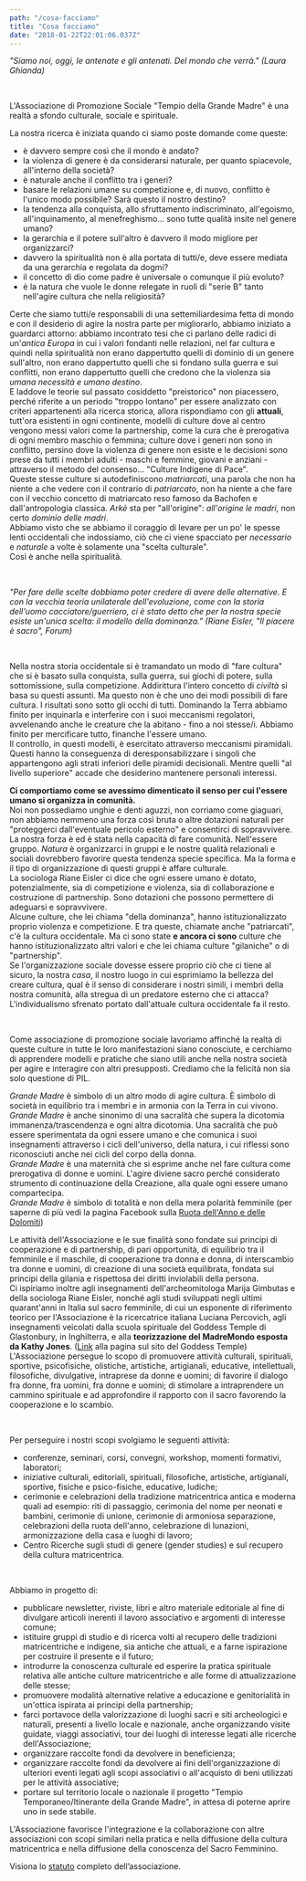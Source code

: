 ```yaml
---
path: "/cosa-facciamo"
title: "Cosa facciamo"
date: "2018-01-22T22:01:06.037Z"
---
```


*"Siamo noi, oggi,  le antenate e gli antenati. Del mondo che verrà." (Laura Ghianda)*

<br/>

L'Associazione di Promozione Sociale  "Tempio della Grande Madre" è una realtà a sfondo culturale, sociale e spirituale.

La nostra ricerca è iniziata quando ci siamo poste domande come queste:
- è davvero sempre così che il mondo è andato?
- la violenza di genere è da considerarsi naturale, per quanto spiacevole, all'interno della società?
- è naturale anche il conflitto tra i generi?
- basare le relazioni umane su competizione e, di nuovo, conflitto è l'unico modo possibile? Sarà questo il nostro destino?
- la tendenza alla conquista, allo sfruttamento indiscriminato, all'egoismo, all'inquinamento, al menefreghismo... sono tutte qualità insite nel genere umano?
- la gerarchia e il potere sull'altro è davvero il modo migliore per organizzarci?
- davvero la spiritualità non è alla portata di tutti/e, deve essere mediata da una gerarchia e regolata da dogmi?
- il concetto di dio come padre è universale o comunque il più evoluto?
- è la natura che vuole le donne relegate in ruoli di "serie B" tanto nell'agire cultura che nella religiosità?

Certe che siamo tutti/e responsabili di una settemiliardesima fetta di mondo e con il desiderio di agire la nostra parte per migliorarlo, abbiamo iniziato a guardarci attorno: abbiamo incontrato tesi che ci parlano delle radici di un'*antica Europa* in cui i valori fondanti nelle relazioni, nel far cultura e quindi nella spiritualità non erano dappertutto quelli di dominio di un genere sull'altro, non erano dappertutto quelli che si fondano sulla guerra e sui conflitti, non erano dappertutto quelli che credono che la violenza sia *umana necessità e umano destino*.  
E laddove le teorie sul passato cosiddetto "preistorico" non piacessero, perché riferite a un periodo "troppo lontano" per essere analizzato con criteri appartenenti alla ricerca storica, allora rispondiamo con gli **attuali**, tutt'ora esistenti in ogni continente, modelli di culture dove al centro vengono messi valori come la partnership, come la cura che è prerogativa di ogni membro maschio o femmina; culture dove i generi non sono in conflitto, persino dove la violenza di genere non esiste e le decisioni sono prese da tutti i membri adulti - maschi e femmine, giovani e anziani - attraverso il metodo del consenso… "Culture Indigene di Pace".  
Queste stesse culture si autodefiniscono *matriarcati*, una parola che non ha niente a che vedere con il contrario di *patriarcato*, non ha niente a che fare con il vecchio concetto di matriarcato reso famoso da Bachofen e dall'antropologia classica. *Arkè* sta per "all'origine": *all'origine le madri*, non certo *dominio delle madri*.  
Abbiamo visto che se abbiamo il coraggio di levare per un po' le spesse lenti occidentali che indossiamo, ciò che ci viene spacciato per *necessario* e *naturale* a volte è solamente una "scelta culturale".  
Così è anche nella spiritualità.

<br/>

*"Per fare delle scelte dobbiamo poter credere di avere delle alternative. E con la vecchia teoria unilaterale dell'evoluzione, come con la storia dell'uomo cacciatore/guerriero, ci è stato detto che per la nostra specie esiste un'unica scelta: il modello della dominanza." (Riane Eisler, "Il piacere è sacro", Forum)*

<br/>

Nella nostra storia occidentale si è tramandato un modo di "fare cultura" che si è basato sulla conquista, sulla guerra, sui giochi di potere, sulla sottomissione, sulla competizione. Addirittura l'intero concetto di *civiltà* si basa su questi assunti. Ma questo non è che uno dei modi possibili di fare cultura. I risultati sono sotto gli occhi di tutti. Dominando la Terra abbiamo finito per inquinarla e interferire con i suoi meccanismi regolatori, avvelenando anche le creature che la abitano - fino a noi stesse/i. Abbiamo finito per mercificare tutto, finanche l'essere umano.  
Il controllo, in questi modelli, è esercitato attraverso meccanismi piramidali. Questi hanno la conseguenza di deresponsabilizzare i singoli che appartengono agli strati inferiori delle piramidi decisionali. Mentre quelli "al livello superiore" accade che desiderino mantenere personali interessi.

**Ci comportiamo come se avessimo dimenticato il senso per cui l'essere umano si organizza in comunità.**  
Noi non possediamo unghie e denti aguzzi, non corriamo come giaguari, non abbiamo nemmeno una forza così bruta o altre dotazioni naturali per "proteggerci dall'eventuale pericolo esterno" e consentirci di sopravvivere.  
La nostra forza è ed è stata nella capacità di fare comunità. Nell'essere gruppo. *Natura* è organizzarci in gruppi e le nostre qualità relazionali e sociali dovrebbero favorire questa tendenza specie specifica. Ma la forma e il tipo di organizzazione di questi gruppi è affare culturale.  
La sociologa Riane Eisler ci dice che ogni essere umano è dotato, potenzialmente, sia di competizione e violenza, sia di collaborazione e costruzione di partnership. Sono dotazioni che possono permettere di adeguarsi e sopravvivere.  
Alcune culture, che lei chiama "della dominanza", hanno istituzionalizzato proprio violenza e competizione. E tra queste, chiamate anche "patriarcati", c'è la cultura occidentale.
Ma ci sono state **e ancora ci sono** culture che hanno istituzionalizzato altri valori e che lei chiama culture "gilaniche" o di "partnership".  
Se l'organizzazione sociale dovesse essere proprio ciò che ci tiene al sicuro, la nostra *casa*, il nostro luogo in cui esprimiamo la bellezza del creare cultura, qual è il senso di considerare i nostri simili, i membri della nostra comunità, alla stregua di un predatore esterno che ci attacca?  
L'individualismo sfrenato portato dall'attuale cultura occidentale fa il resto.

<br/>

Come associazione di promozione sociale lavoriamo affinché la realtà di queste culture in tutte le loro manifestazioni siano conosciute, e cerchiamo di apprendere modelli e pratiche che siano utili anche nella nostra società per agire e interagire con altri presupposti. Crediamo che la felicità non sia solo questione di PIL.  

*Grande Madre* è simbolo di un altro modo di agire cultura. È simbolo di società in equilibrio tra i membri e in armonia con la Terra in cui vivono.  
*Grande Madre* è anche sinonimo di una sacralità che supera la dicotomia immanenza/trascendenza e ogni altra dicotomia. Una sacralità che può essere sperimentata da ogni essere umano e che comunica i suoi insegnamenti attraverso i cicli dell'universo, della natura, i cui riflessi sono riconosciuti anche nei cicli del corpo della donna.  
*Grande Madre* è una maternità che si esprime anche nel fare cultura come prerogativa di donne e uomini. L'agire diviene sacro perché considerato strumento di continuazione della Creazione, alla quale ogni essere umano compartecipa.  
*Grande Madre* è simbolo di totalità e non della mera polarità femminile (per saperne di più vedi la pagina Facebook sulla [Ruota dell'Anno e delle Dolomiti](https://www.facebook.com/events/144965559241495/?active_tab=about))

Le attività dell'Associazione e le sue finalità sono fondate sui principi di cooperazione e di partnership, di pari opportunità, di equilibrio tra il femminile e il maschile, di cooperazione tra donna e donna, di interscambio tra donne e uomini, di creazione di una società equilibrata, fondata sui principi della gilania e rispettosa dei diritti inviolabili della persona.  
Ci ispiriamo inoltre agli insegnamenti dell'archeomitologa Marija Gimbutas e della sociologa Riane Eisler, nonché agli studi sviluppati negli ultimi quarant'anni in Italia sul sacro femminile, di cui un esponente di riferimento teorico per l'Associazione è la ricercatrice italiana Luciana Percovich, agli insegnamenti veicolati dalla scuola spirituale del Goddess Temple di Glastonbury, in Inghilterra, e alla **teorizzazione del MadreMondo esposta da Kathy Jones**. ([Link](http://www.goddesstemple.co.uk/the-vision-of-the-motherworld/la-visione-di-madremondo/) alla pagina sul sito del Goddess Temple)  
L'Associazione persegue lo scopo di promuovere attività culturali, spirituali, sportive, psicofisiche, olistiche, artistiche, artigianali, educative, intellettuali, filosofiche, divulgative, intraprese da donne e uomini; di favorire il dialogo fra donne, fra uomini, fra donne e uomini; di stimolare a intraprendere un cammino spirituale e ad approfondire il rapporto con il sacro favorendo la cooperazione e lo scambio.

<br/>

Per perseguire i nostri scopi svolgiamo le seguenti attività:
- conferenze, seminari, corsi, convegni, workshop, momenti formativi, laboratori;
- iniziative culturali, editoriali, spirituali, filosofiche, artistiche, artigianali, sportive, fisiche e psico-fisiche, educative, ludiche;
- cerimonie e celebrazioni della tradizione matricentrica antica e moderna quali ad esempio: riti di passaggio, cerimonia del nome per neonati e bambini, cerimonie di unione, cerimonie di armoniosa separazione, celebrazioni della ruota dell'anno, celebrazione di lunazioni, armonizzazione della casa e luoghi di lavoro;
- Centro Ricerche sugli studi di genere (gender studies) e sul recupero della cultura matricentrica.

<br/>

Abbiamo in progetto di:
- pubblicare newsletter, riviste, libri e altro materiale editoriale al fine di divulgare articoli inerenti il lavoro associativo e argomenti di interesse comune;
- istituire gruppi di studio e di ricerca volti al recupero delle tradizioni matricentriche e indigene, sia antiche che attuali, e a farne ispirazione per costruire il presente e il futuro;
- introdurre la conoscenza culturale ed esperire la pratica spirituale relativa alle antiche culture matricentriche e alle forme di attualizzazione delle stesse;
 - promuovere modalità alternative relative a educazione e genitorialità in un'ottica ispirata ai principi della partnership;
- farci portavoce della valorizzazione di luoghi sacri e siti archeologici e naturali, presenti a livello locale e nazionale, anche organizzando visite guidate, viaggi associativi, tour dei luoghi di interesse legati alle ricerche dell'Associazione;
- organizzare raccolte fondi da devolvere in beneficienza;
- organizzare raccolte fondi da devolvere ai fini dell'organizzazione di ulteriori eventi legati agli scopi associativi o all'acquisto di beni utilizzati per le attività associative;
- portare sul territorio locale o nazionale il progetto "Tempio Temporaneo/Itinerante della Grande Madre", in attesa di poterne aprire uno in sede stabile.

L'Associazione favorisce l'integrazione e la collaborazione con altre associazioni con scopi similari nella pratica e nella diffusione della cultura matricentrica e nella diffusione della conoscenza del Sacro Femminino.

Visiona lo [statuto](/statuto) completo dell’associazione.
